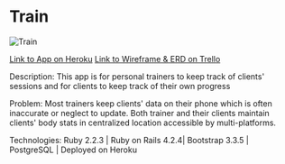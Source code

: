 # Train
![Train](https://i.imgur.com/MXEk7Do.png@50%)

[Link to App on Heroku](https://glacial-lowlands-2707.herokuapp.com/)
[Link to Wireframe & ERD on Trello](https://trello.com/b/VBxokcZL/wdi-project-2-train)

Description:  This app is for personal trainers
to keep track of clients' sessions and for clients to
keep track of their own progress

Problem:  Most trainers keep clients' data on their phone which is often inaccurate or neglect to update.  Both trainer and their clients maintain clients' body stats in centralized location accessible by multi-platforms.

Technologies: 
Ruby 2.2.3 | Ruby on Rails 4.2.4| Bootstrap 3.3.5 | PostgreSQL | Deployed on Heroku



